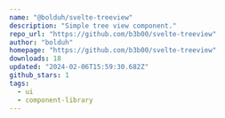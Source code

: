 ```yaml
---
name: "@bolduh/svelte-treeview"
description: "Simple tree view component."
repo_url: "https://github.com/b3b00/svelte-treeview"
author: "bolduh"
homepage: "https://github.com/b3b00/svelte-treeview"
downloads: 18
updated: "2024-02-06T15:59:30.682Z"
github_stars: 1
tags: 
  - ui
  - component-library
---
```

